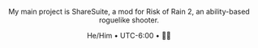 <p align="center">My main project is ShareSuite, a mod for Risk of Rain 2, an ability-based roguelike shooter.

<p align="center">He/Him • UTC-6:00 • 🏳️‍🌈
